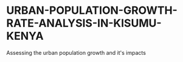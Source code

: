 # URBAN-POPULATION-GROWTH-RATE-ANALYSIS-IN-KISUMU-KENYA
Assessing the urban population growth and it's impacts
